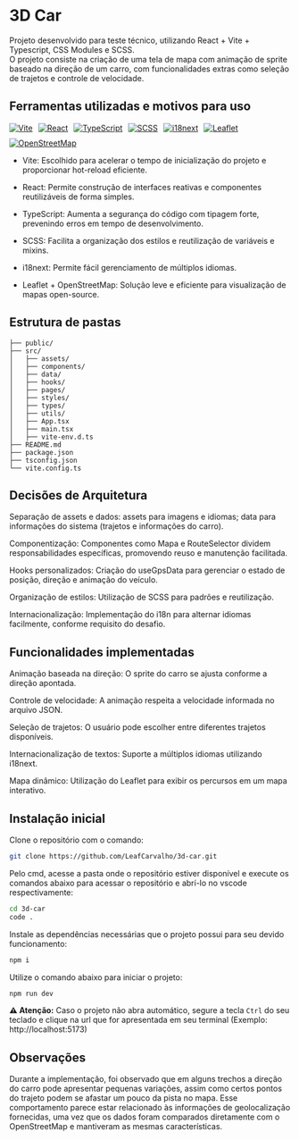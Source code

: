 # 3D Car

Projeto desenvolvido para teste técnico, utilizando React + Vite + Typescript, CSS Modules e SCSS. </br>
O projeto consiste na criação de uma tela de mapa com animação de sprite baseado na direção de um carro, com funcionalidades extras como seleção de trajetos e controle de velocidade.

## Ferramentas utilizadas e motivos para uso

<div style="display: flex; align-items: center; gap: 10px; flex-wrap: wrap;">
  <a href="https://vitejs.dev/" target="_blank">
    <img src="https://img.shields.io/badge/Vite-646CFF?style=for-the-badge&logo=vite&logoColor=white" alt="Vite" />
  </a>
  <a href="https://react.dev/" target="_blank">
    <img src="https://img.shields.io/badge/React-20232A?style=for-the-badge&logo=react&logoColor=61DAFB" alt="React" />
  </a>
  <a href="https://www.typescriptlang.org/" target="_blank">
    <img src="https://img.shields.io/badge/TypeScript-3178C6?style=for-the-badge&logo=typescript&logoColor=white" alt="TypeScript" />
  </a>
  <a href="https://sass-lang.com/" target="_blank">
    <img src="https://img.shields.io/badge/SCSS-CC6699?style=for-the-badge&logo=sass&logoColor=white" alt="SCSS" />
  </a>
  <a href="https://www.i18next.com/" target="_blank">
    <img src="https://img.shields.io/badge/i18next-26A69A?style=for-the-badge&logo=polymerproject&logoColor=white" alt="i18next" />
  </a>
  <a href="https://leafletjs.com/" target="_blank">
    <img src="https://img.shields.io/badge/Leaflet-199900?style=for-the-badge&logo=leaflet&logoColor=white" alt="Leaflet" />
  </a>
  <a href="https://www.openstreetmap.org/" target="_blank">
    <img src="https://img.shields.io/badge/OpenStreetMap-7EBC6F?style=for-the-badge&logo=openstreetmap&logoColor=white" alt="OpenStreetMap" />
  </a>
</div>

- Vite: Escolhido para acelerar o tempo de inicialização do projeto e proporcionar hot-reload eficiente.

- React: Permite construção de interfaces reativas e componentes reutilizáveis de forma simples.

- TypeScript: Aumenta a segurança do código com tipagem forte, prevenindo erros em tempo de desenvolvimento.

- SCSS: Facilita a organização dos estilos e reutilização de variáveis e mixins.

- i18next: Permite fácil gerenciamento de múltiplos idiomas.

- Leaflet + OpenStreetMap: Solução leve e eficiente para visualização de mapas open-source.

## Estrutura de pastas

```plaintext
├── public/
├── src/
│   ├── assets/
│   ├── components/
│   ├── data/
│   ├── hooks/
│   ├── pages/
│   ├── styles/
│   ├── types/
│   ├── utils/
│   ├── App.tsx
│   ├── main.tsx
│   ├── vite-env.d.ts
├── README.md
├── package.json
├── tsconfig.json
└── vite.config.ts
```

## Decisões de Arquitetura

Separação de assets e dados: assets para imagens e idiomas; data para informações do sistema (trajetos e informações do carro).

Componentização: Componentes como Mapa e RouteSelector dividem responsabilidades específicas, promovendo reuso e manutenção facilitada.

Hooks personalizados: Criação do useGpsData para gerenciar o estado de posição, direção e animação do veículo.

Organização de estilos: Utilização de SCSS para padrões e reutilização.

Internacionalização: Implementação do i18n para alternar idiomas facilmente, conforme requisito do desafio.

## Funcionalidades implementadas

Animação baseada na direção: O sprite do carro se ajusta conforme a direção apontada.

Controle de velocidade: A animação respeita a velocidade informada no arquivo JSON.

Seleção de trajetos: O usuário pode escolher entre diferentes trajetos disponíveis.

Internacionalização de textos: Suporte a múltiplos idiomas utilizando i18next.

Mapa dinâmico: Utilização do Leaflet para exibir os percursos em um mapa interativo.

## Instalação inicial

Clone o repositório com o comando:
```bash
git clone https://github.com/LeafCarvalho/3d-car.git
```
Pelo cmd, acesse a pasta onde o repositório estiver disponível e execute os comandos abaixo para acessar o repositório e abrí-lo no vscode respectivamente:
```bash
cd 3d-car
code .
```
Instale as dependências necessárias que o projeto possui para seu devido funcionamento:
```bash
npm i
```
Utilize o comando abaixo para iniciar o projeto:
```bash
npm run dev
```
**⚠️ Atenção:** Caso o projeto não abra automático, segure a tecla `Ctrl` do seu teclado e clique na url que for apresentada em seu terminal (Exemplo: http://localhost:5173)

## Observações
Durante a implementação, foi observado que em alguns trechos a direção do carro pode apresentar pequenas variações, assim como certos pontos do trajeto podem se afastar um pouco da pista no mapa. Esse comportamento parece estar relacionado às informações de geolocalização fornecidas, uma vez que os dados foram comparados diretamente com o OpenStreetMap e mantiveram as mesmas características.
